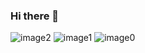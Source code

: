 ### Hi there 👋

<!--
**EmrahYYY/EmrahYYY** is a ✨ _special_ ✨ repository because its `README.md` (this file) appears on your GitHub profile.

Here are some ideas to get you started:

- 🔭 I’m currently working on ...
- 🌱 I’m currently learning ...
- 👯 I’m looking to collaborate on ...
- 🤔 I’m looking for help with ...
- 💬 Ask me about ...
- 📫 How to reach me: ...
- 😄 Pronouns: ...
- ⚡ Fun fact: ...
-->
![image2](https://user-images.githubusercontent.com/92089004/210172420-9c16ed5c-6cfe-48ea-b539-545e123188ec.jpeg)
![image1](https://user-images.githubusercontent.com/92089004/210172421-d5af61b9-87ec-4de0-bad2-51d27f4f86bc.jpeg)
![image0](https://user-images.githubusercontent.com/92089004/210172423-1a844cbd-deb3-4bbb-9a29-cd9df7cca0f4.jpeg)
